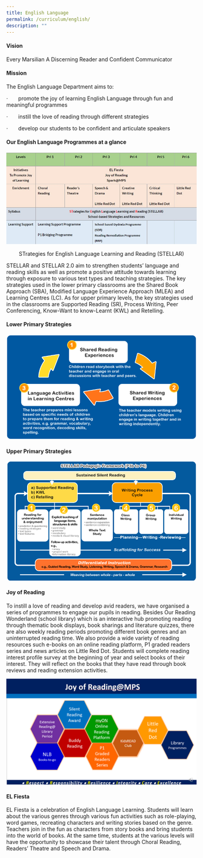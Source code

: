 ```yaml
---
title: English Language
permalink: /curriculum/english/
description: ""
---
```

#### **Vision**

Every Marsilian A Discerning Reader and Confident Communicator

#### **Mission**

The English Language Department aims to:

·&nbsp;&nbsp;&nbsp;&nbsp;&nbsp;&nbsp;&nbsp;promote the joy of learning English Language through fun and meaningful programmes

·&nbsp;&nbsp;&nbsp;&nbsp;&nbsp;&nbsp;&nbsp;instill the love of reading through different strategies

·&nbsp;&nbsp;&nbsp;&nbsp;&nbsp;&nbsp;&nbsp;develop our students to be confident and articulate speakers

#### **Our English Language Programmes at a glance**

![](/images/EL1.jpg)

<center>STrategies for&nbsp;English&nbsp;Language&nbsp;Learning and&nbsp;Reading (STELLAR)</center>

STELLAR and STELLAR 2.0 aim to strengthen students’ language and reading skills as well as promote a positive attitude towards learning through exposure to various text types and teaching strategies.&nbsp;The key strategies used in the lower primary classrooms are the Shared Book Approach (SBA), Modified Language Experience Approach (MLEA) and Learning Centres (LC). As for upper primary levels, the key strategies used in the classrooms are Supported Reading (SR), Process Writing, Peer Conferencing, Know-Want to know-Learnt (KWL) and Retelling.

#### **Lower Primary Strategies**

![](/images/EL%202.png)

#### **Upper Primary Strategies**

![](/images/EL%203.png)

#### **Joy of Reading**

To instill a love of reading and develop avid readers, we have organised a series of programmes to engage our pupils in reading. Besides Our Reading Wonderland (school library) which is an interactive hub promoting reading through thematic book displays, book sharings and literature quizzes, there are also weekly reading periods promoting different book genres and an uninterrupted reading time. We also provide a wide variety of reading resources such e-books on an online reading platform, P1 graded readers series and news articles on Little Red Dot. Students will complete reading interest profile survey at the beginning of year and select books of their interest. They will reflect on the books that they have read through book reviews and reading extension activities.

![](/images/EL4.png)

#### **EL Fiesta**  

EL Fiesta is a celebration of English Language Learning. Students will learn about the various genres through various fun activities such as role-playing, word games, recreating characters and writing stories based on the genre. Teachers join in the fun as characters from story books and bring students into the world of books. At the same time, students at the various levels will have the opportunity to showcase their talent through Choral Reading, Readers’ Theatre and Speech and Drama.





